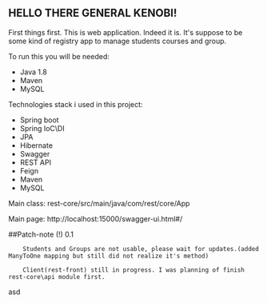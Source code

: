 ## HELLO THERE GENERAL KENOBI!

First things first. This is web application. Indeed it is. It's suppose to be some kind of registry app to manage students courses and group. 

To run this you will be needed:

- Java 1.8
- Maven
- MySQL

Technologies stack i used in this project:
- Spring boot
- Spring IoC\DI
- JPA
- Hibernate
- Swagger
- REST API
- Feign
- Maven
- MySQL

Main class: rest-core/src/main/java/com/rest/core/App

Main page: http://localhost:15000/swagger-ui.html#/

##Patch-note
(!) 0.1 

        Students and Groups are not usable, please wait for updates.(added ManyToOne mapping but still did not realize it's method)
    
        Client(rest-front) still in progress. I was planning of finish rest-core\api module first.
    
asd
